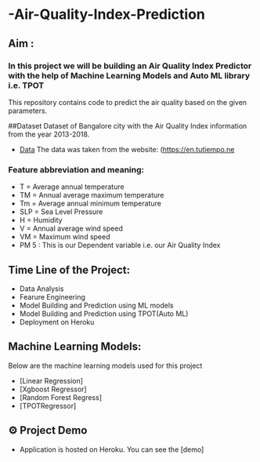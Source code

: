 # -Air-Quality-Index-Prediction

## Aim :
### In this project we will be building an Air Quality Index Predictor with the help of Machine Learning Models and Auto ML library i.e. TPOT
This repository contains code to predict the air quality based on the given parameters.

##Dataset
Dataset of Bangalore city with the Air Quality Index information from the year 2013-2018. 
- [Data](https://github.com/evon0101/Air-Quality-index-Prediction/blob/main/Data/city_hour.csv)
The data was taken from the website: (https://en.tutiempo.ne

### Feature abbreviation and meaning:
- T	 = Average annual temperature
- TM = Annual average maximum temperature
- Tm = Average annual minimum temperature
- SLP = Sea Level Pressure
- H = Humidity
- V	= Annual average wind speed
- VM = Maximum wind speed
- PM 5 : This is our Dependent variable i.e. our Air Quality Index

## Time Line of the Project:
- Data Analysis
- Fearure Engineering
- Model Building and Prediction using ML models
- Model Building and Prediction using TPOT(Auto ML)
- Deployment on Heroku

## Machine Learning Models:
Below are the machine learning models used for this project
- [Linear Regression]
- [Xgboost Regressor]
- [Random Forest Regress]
- [TPOTRegressor]

## :gear: Project Demo
- Application is hosted on Heroku. You can see the [demo]
